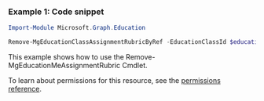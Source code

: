 ### Example 1: Code snippet

```powershellImport-Module Microsoft.Graph.Education

Remove-MgEducationClassAssignmentRubricByRef -EducationClassId $educationClassId -EducationAssignmentId $educationAssignmentId
```
This example shows how to use the Remove-MgEducationMeAssignmentRubric Cmdlet.
To learn about permissions for this resource, see the [permissions reference](/graph/permissions-reference).

